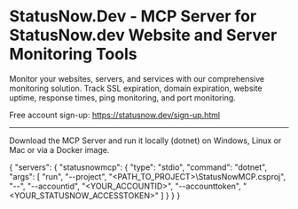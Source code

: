 # StatusNow.Dev - MCP Server for StatusNow.dev Website and Server Monitoring Tools
Monitor your websites, servers, and services with our comprehensive monitoring solution. Track SSL expiration, domain expiration, website uptime, response times, ping monitoring, and port monitoring.

Free account sign-up: https://statusnow.dev/sign-up.html

<hr>

Download the MCP Server and run it locally (dotnet) on Windows, Linux or Mac or via a Docker image.

{
    "servers": {
        "statusnowmcp": {
            "type": "stdio",
            "command": "dotnet",
            "args": [
                "run",
                "--project",
                "<PATH_TO_PROJECT>\\StatusNowMCP.csproj",
                "--",
                "--accountid",
                "<YOUR_ACCOUNTID>",
                "--accounttoken",
                "<YOUR_STATUSNOW_ACCESSTOKEN>"
            ]
        }
    }
}

